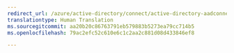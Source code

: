 ```yaml
---
redirect_url: /azure/active-directory/connect/active-directory-aadconnectsync-operations
translationtype: Human Translation
ms.sourcegitcommit: aa20b20c86763791eb579883b5273ea79cc714b5
ms.openlocfilehash: 79ac2efc52c610e6c1c2aa2c881d08d433846ef8

---
```




<!--HONumber=Feb17_HO1-->


